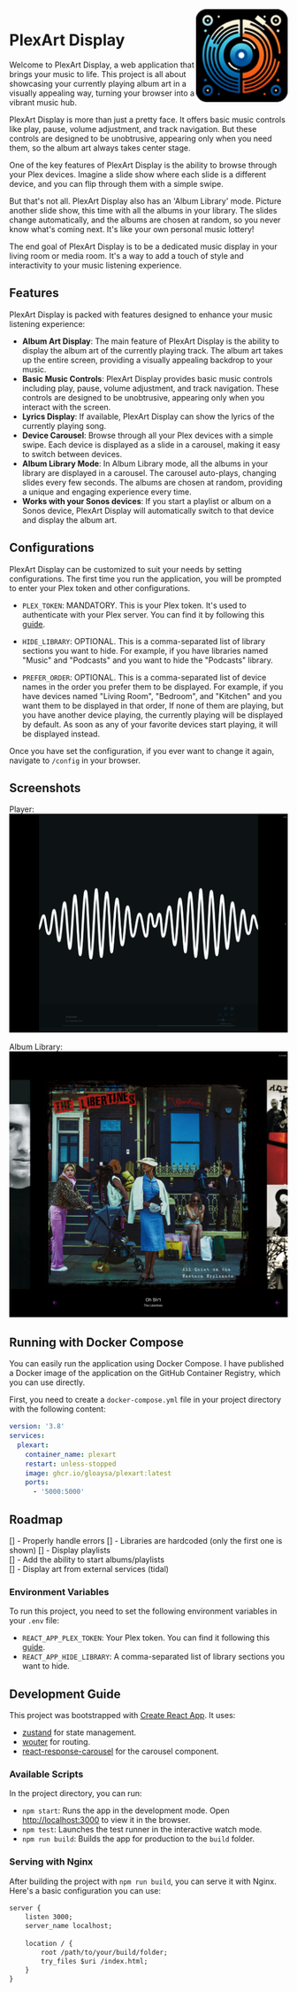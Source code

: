 
<img align="right" width="33%" src="./logo.png"> 
<h1>PlexArt Display</h1>




Welcome to PlexArt Display, a web application that brings your music to life. This project is all about showcasing your currently playing album art in a visually appealing way, turning your browser into a vibrant music hub.

PlexArt Display is more than just a pretty face. It offers basic music controls like play, pause, volume adjustment, and track navigation. But these controls are designed to be unobtrusive, appearing only when you need them, so the album art always takes center stage.

One of the key features of PlexArt Display is the ability to browse through your Plex devices. Imagine a slide show where each slide is a different device, and you can flip through them with a simple swipe.

But that's not all. PlexArt Display also has an 'Album Library' mode. Picture another slide show, this time with all the albums in your library. The slides change automatically, and the albums are chosen at random, so you never know what's coming next. It's like your own personal music lottery!

The end goal of PlexArt Display is to be a dedicated music display in your living room or media room. It's a way to add a touch of style and interactivity to your music listening experience.

## Features

PlexArt Display is packed with features designed to enhance your music listening experience:

- **Album Art Display**: The main feature of PlexArt Display is the ability to display the album art of the currently playing track. 
The album art takes up the entire screen, providing a visually appealing backdrop to your music.
- **Basic Music Controls**: PlexArt Display provides basic music controls including play, pause, volume adjustment, and track navigation.
These controls are designed to be unobtrusive, appearing only when you interact with the screen.
- **Lyrics Display**: If available, PlexArt Display can show the lyrics of the currently playing song.
- **Device Carousel**: Browse through all your Plex devices with a simple swipe. 
Each device is displayed as a slide in a carousel, making it easy to switch between devices.
- **Album Library Mode**: In Album Library mode, all the albums in your library are displayed in a carousel.
The carousel auto-plays, changing slides every few seconds. The albums are chosen at random, providing a unique and engaging experience every time.
- **Works with your Sonos devices**: If you start a playlist or album on a Sonos device, PlexArt Display will automatically switch to that device and display the album art.

## Configurations

PlexArt Display can be customized to suit your needs by setting configurations.
The first time you run the application, you will be prompted to enter your Plex token and other configurations.

- `PLEX_TOKEN`: MANDATORY. This is your Plex token. It's used to authenticate with your Plex server. 
You can find it by following this [guide](https://support.plex.tv/articles/204059436-finding-an-authentication-token-x-plex-token/).

- `HIDE_LIBRARY`: OPTIONAL. This is a comma-separated list of library sections you want to hide.
For example, if you have libraries named "Music" and "Podcasts" and you want to hide the "Podcasts" library.

- `PREFER_ORDER`: OPTIONAL. This is a comma-separated list of device names in the order you prefer them to be displayed.
For example, if you have devices named "Living Room", "Bedroom", and "Kitchen" and you want them to be displayed in that order,
If none of them are playing, but you have another device playing,
the currently playing will be displayed by default. As soon as any of your favorite devices start playing, it will be displayed instead.

Once you have set the configuration, if you ever want to change it again, navigate to `/config` in your browser.

## Screenshots

Player:
![PlexArt Display](./player_example.png)

Album Library:
![PlexArt Display](./album_example.png)

## Running with Docker Compose

You can easily run the application using Docker Compose.
I have published a Docker image of the application on the GitHub Container Registry, which you can use directly.

First, you need to create a `docker-compose.yml` file in your project directory with the following content:

```yaml
version: '3.8'
services:
  plexart:
    container_name: plexart
    restart: unless-stopped
    image: ghcr.io/gloaysa/plexart:latest
    ports:
      - '5000:5000'
```

## Roadmap
[] - Properly handle errors
[] - Libraries are hardcoded (only the first one is shown)
[] - Display playlists  
[] - Add the ability to start albums/playlists  
[] - Display art from external services (tidal)  

### Environment Variables

To run this project, you need to set the following environment variables in your `.env` file:

- `REACT_APP_PLEX_TOKEN`: Your Plex token. You can find it following this [guide](https://support.plex.tv/articles/204059436-finding-an-authentication-token-x-plex-token/).
- `REACT_APP_HIDE_LIBRARY`: A comma-separated list of library sections you want to hide.

## Development Guide

This project was bootstrapped with [Create React App](https://github.com/facebook/create-react-app).
It uses:

- [zustand](https://github.com/pmndrs/zustand) for state management.
- [wouter](https://github.com/molefrog/wouter) for routing.
- [react-response-carousel](https://github.com/leandrowd/react-responsive-carousel) for the carousel component.

### Available Scripts

In the project directory, you can run:

- `npm start`: Runs the app in the development mode. Open [http://localhost:3000](http://localhost:3000) to view it in the browser.
- `npm test`: Launches the test runner in the interactive watch mode.
- `npm run build`: Builds the app for production to the `build` folder.

### Serving with Nginx

After building the project with `npm run build`, you can serve it with Nginx. Here's a basic configuration you can use:

```nginx
server {
    listen 3000;
    server_name localhost;

    location / {
        root /path/to/your/build/folder;
        try_files $uri /index.html;
    }
}
```
